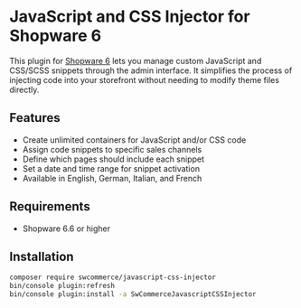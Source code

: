 # JavaScript and CSS Injector for Shopware 6

This plugin for [Shopware 6](https://www.shopware.com) lets you manage custom JavaScript and CSS/SCSS snippets through the admin interface. It simplifies the process of injecting code into your storefront without needing to modify theme files directly.

## Features

- Create unlimited containers for JavaScript and/or CSS code
- Assign code snippets to specific sales channels
- Define which pages should include each snippet
- Set a date and time range for snippet activation
- Available in English, German, Italian, and French

## Requirements

- Shopware 6.6 or higher

## Installation

```bash
composer require swcommerce/javascript-css-injector
bin/console plugin:refresh
bin/console plugin:install -a SwCommerceJavascriptCSSInjector